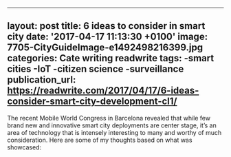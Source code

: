   - --
layout: post
title: 6 ideas to consider in smart city
date: '2017-04-17 11:13:30 +0100'
image: 7705-CityGuideImage-e1492498216399.jpg
categories: Cate writing readwrite
tags:
-smart cities
-IoT
-citizen science
-surveillance
publication_url: https://readwrite.com/2017/04/17/6-ideas-consider-smart-city-development-cl1/
---

The recent Mobile World Congress in Barcelona revealed that while few brand new and innovative smart city deployments are center stage, it’s an area of technology that is intensely interesting to many and worthy of much consideration. Here are some of my thoughts based on what was showcased:
